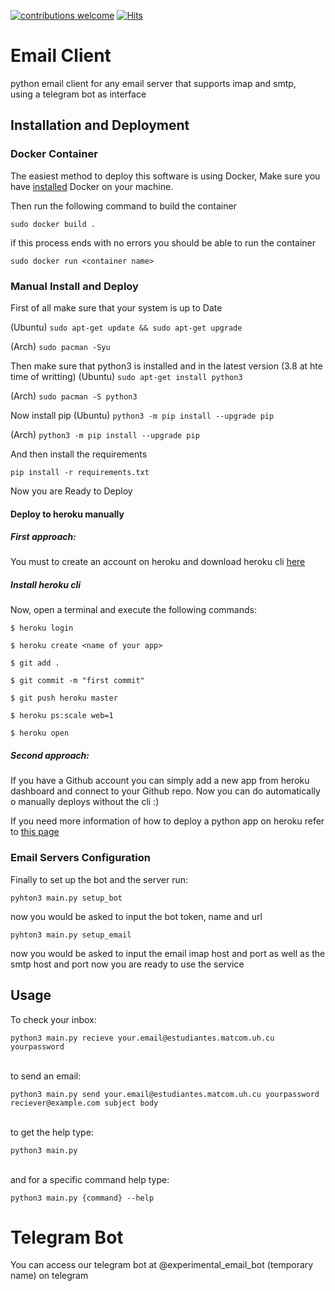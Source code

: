 [![contributions welcome](https://img.shields.io/badge/contributions-welcome-brightgreen.svg?style=flat)](https://github.com/dwyl/esta/issues)
[![Hits](https://hits.seeyoufarm.com/api/count/incr/badge.svg?url=https%3A%2F%2Fgithub.com%2FJavierOramas%2FTelegram-Mail&count_bg=%233D91C8&title_bg=%23555555&icon=&icon_color=%23E7E7E7&title=hits&edge_flat=false)](https://hits.seeyoufarm.com)

# Email Client 

python email client for any email server that supports imap and smtp,   
using a telegram bot as interface

## Installation and Deployment


### Docker Container

The easiest method to deploy this software is using Docker,
Make sure you have <a href='https://docs.docker.com'>installed</a> Docker on your machine.</br>

Then run the following command to build the container

`sudo docker build .`

if this process ends with no errors you should be able to run the container 

`sudo docker run <container name>`

### Manual Install and Deploy

First of all make sure that your system is up to Date

(Ubuntu) `sudo apt-get update && sudo apt-get upgrade`

(Arch) `sudo pacman -Syu`

Then make sure that python3 is installed and in the latest version (3.8 at hte time of writting)
(Ubuntu) `sudo apt-get install python3`

(Arch) `sudo pacman -S python3`

Now install pip
(Ubuntu) `python3 -m pip install --upgrade pip`

(Arch) `python3 -m pip install --upgrade pip`

And then install the requirements

`pip install -r requirements.txt`

Now you are Ready to Deploy

#### Deploy to heroku manually

##### First approach:
You must to create an account on heroku and download heroku cli <a href='https://devcenter.heroku.com/articles/heroku-cli'>here</a>

##### Install heroku cli

Now, open a terminal and execute the following commands:

`$ heroku login`

`$ heroku create <name of your app>`

`$ git add .`

`$ git commit -m "first commit"`

`$ git push heroku master`

`$ heroku ps:scale web=1`

`$ heroku open`

##### Second approach:

If you have a Github account you can simply add a new app from heroku dashboard
and connect to your Github repo.
Now you can do automatically o manually deploys without the cli :)

If you need more information of how to deploy a python app on heroku refer to <a href='https://devcenter.heroku.com/articles/getting-started-with-python?singlepage=true'>this page</a>

### Email Servers Configuration

Finally to set up the bot and the server run: </br>

`pyhton3 main.py setup_bot` 

now you would be asked to input the bot token, name and url

`pyhton3 main.py setup_email` 

now you would be asked to input the email imap host and port as well as the smtp host and port
now you are ready to use the service

## Usage 

To check your inbox:</br>

`python3 main.py recieve your.email@estudiantes.matcom.uh.cu yourpassword`

</br>to send an email:</br>

`python3 main.py send your.email@estudiantes.matcom.uh.cu yourpassword reciever@example.com subject body`

</br>to get the help type:</br>

`python3 main.py`

</br>and for a specific command help type:</br>

`python3 main.py {command} --help`

# Telegram Bot

You can access our telegram bot at @experimental_email_bot (temporary name) on telegram

